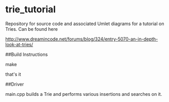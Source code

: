 # trie_tutorial


Repository for source code and associated Umlet diagrams for a tutorial on Tries.
Can be found here 

http://www.dreamincode.net/forums/blog/324/entry-5070-an-in-depth-look-at-tries/

##Build Instructions

make

that's it

##Driver

main.cpp builds a Trie and performs various insertions and searches on it.
